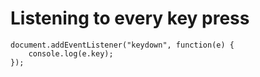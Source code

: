 # Listening to every key press

    document.addEventListener("keydown", function(e) {
        console.log(e.key);
    });
